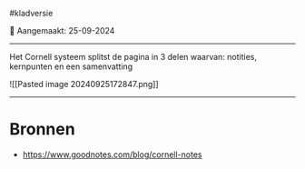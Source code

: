 #kladversie 

📅 Aangemaakt: 25-09-2024

---
Het Cornell systeem splitst de pagina in 3 delen waarvan: notities, kernpunten en een samenvatting

![[Pasted image 20240925172847.png]]

---
# Bronnen
- https://www.goodnotes.com/blog/cornell-notes